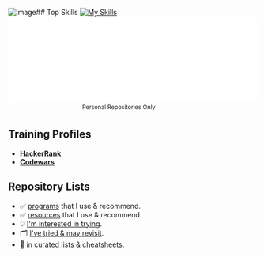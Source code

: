 ![image](https://github.com/user-attachments/assets/d09fd1f0-7b63-4b5d-a196-981b17de0377)## Top Skills
[![My Skills](https://skillicons.dev/icons?i=go,postgres,bash,html,css,js,wordpress,cloudflare&perline=8)](https://github.com/JonVojtush)  <!--git,ts,react,azure,nextjs,graphql,nodejs,githubactions,kali,postman,pytorch,tensorflow,sqlite,nginx,jquery,md,bootstrap,wasm,python,regex,mysql,sass,php,docker,gcp,github,debian,raspberrypi,vscode-->
![Metrics](/github-metrics.svg)  <!-- TODO: Allow markdown and other languages + repos -->
&nbsp; &nbsp; &nbsp; &nbsp; &nbsp; &nbsp; &nbsp; &nbsp; &nbsp; &nbsp; &nbsp; &nbsp; &nbsp; &nbsp; &nbsp; &nbsp; &nbsp; &nbsp; &nbsp; <sup>Personal Repositories Only</sup>
<!-- TODO: Add lines of code -->

## Training Profiles
* __[HackerRank](https://hackerrank.com/profile/jonathanvojtush)__
* __[Codewars](https://codewars.com/users/JonathanVojtush)__

## Repository Lists
  - ✅ [programs](https://github.com/stars/JonVojtush/lists/programs-i-use) that I use & recommend.
  - ✅ [resources](https://github.com/stars/JonVojtush/lists/software-extensions-i-use) that I use & recommend.
  - 💡 [I'm interested in trying](https://github.com/stars/JonVojtush/lists/interested-in).
  - 🗂️ [I've tried & may revisit](https://github.com/stars/JonVojtush/lists/archives).
  - 🧾 in [curated lists & cheatsheets](https://github.com/stars/JonVojtush/lists/lists-cheat-sheets).

<!-- 
  TODO: https://docs.github.com/en/actions/monitoring-and-troubleshooting-workflows/monitoring-workflows/adding-a-workflow-status-badge
  * Playground: https://metrics.lecoq.io
-->
